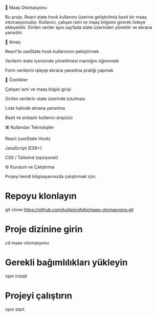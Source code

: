💼 Maaş Otomasyonu

Bu proje, React state hook kullanımı üzerine geliştirilmiş basit bir maaş otomasyonudur.
Kullanıcı, çalışan ismi ve maaş bilgisini girerek listeye ekleyebilir. Girilen veriler aynı sayfada state üzerinden yönetilir ve ekrana yansıtılır.

🎯 Amaç

React’te useState hook kullanımını pekiştirmek

Verilerin state içerisinde yönetilmesi mantığını öğrenmek

Form verilerini işleyip ekrana yansıtma pratiği yapmak

🚀 Özellikler

Çalışan ismi ve maaş bilgisi girişi

Girilen verilerin state üzerinde tutulması

Liste halinde ekrana yansıtma

Basit ve anlaşılır kullanıcı arayüzü

🛠 Kullanılan Teknolojiler

React (useState Hook)

JavaScript (ES6+)

CSS / Tailwind (opsiyonel)

⚙️ Kurulum ve Çalıştırma

Projeyi kendi bilgisayarınızda çalıştırmak için:

# Repoyu klonlayın
git clone https://github.com/kullaniciAdin/maas-otomasyonu.git

# Proje dizinine girin
cd maas-otomasyonu

# Gerekli bağımlılıkları yükleyin
npm install

# Projeyi çalıştırın
npm start
